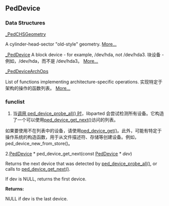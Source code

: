 ## PedDevice

### Data Structures

[_PedCHSGeometry](https://www.gnu.org/software/parted/api/struct__PedCHSGeometry.html)

A cylinder-head-sector "old-style" geometry. [More...](https://www.gnu.org/software/parted/api/struct__PedCHSGeometry.html#_details)  

[_PedDevice](https://www.gnu.org/software/parted/api/struct__PedDevice.html)
A block device - for example, /dev/hda, not /dev/hda3.
块设备 - 例如，/dev/hda，而不是 /dev/hda3。 [More...](https://www.gnu.org/software/parted/api/struct__PedDevice.html#_details)  

[_PedDeviceArchOps](https://www.gnu.org/software/parted/api/struct__PedDeviceArchOps.html)

List of functions implementing architecture-specific operations. 
实现特定于架构的操作的函数列表。
[More...](https://www.gnu.org/software/parted/api/struct__PedDeviceArchOps.html#_details)



### funclist
1.  当[调用 ped_device_probe_all() 时](https://www.gnu.org/software/parted/api/group__PedDevice.html#g20c2f25799a9b6a8f491251f7d8a7f49 "尝试检测所有设备。")，libparted 会尝试检测所有设备。它构造了一个可以使用[ped_device_get_next()](https://www.gnu.org/software/parted/api/group__PedDevice.html#ga2fd6c1e89622940d0a880d0e9391cb2 "返回 ped_device_probe_all() 检测到的下一个设备，或调用...")访问的列表。

如果要使用不在列表中的设备，请使用[ped_device_get()](https://www.gnu.org/software/parted/api/group__PedDevice.html#g6b98cceb42641728ce5ec0ddbca98493 "获取设备 ")。此外，可能有特定于操作系统的构造函数，用于从文件描述符、存储等创建设备。例如，ped_device_new_from_store()。



2.[PedDevice](https://www.gnu.org/software/parted/api/struct__PedDevice.html) * ped_device_get_next(const [PedDevice](https://www.gnu.org/software/parted/api/struct__PedDevice.html) * _dev_) 

Returns the next device that was detected by [ped_device_probe_all()](https://www.gnu.org/software/parted/api/group__PedDevice.html#g20c2f25799a9b6a8f491251f7d8a7f49 "Attempts to detect all devices."), or calls to [ped_device_get_next()](https://www.gnu.org/software/parted/api/group__PedDevice.html#ga2fd6c1e89622940d0a880d0e9391cb2 "Returns the next device that was detected by ped_device_probe_all(), or calls to...").

If dev is NULL, returns the first device.

**Returns:**

NULL if dev is the last device.